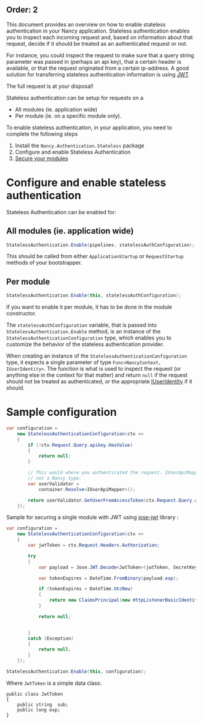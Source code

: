 Order: 2
---
This document provides an overview on how to enable stateless authentication in your Nancy application. Stateless authentication enables you to inspect each incoming request and, based on information about that request, decide if it should be treated as an authenticated request or not.

For instance, you could inspect the request to make sure that a query string parameter was passed in (perhaps an api key), that a certain header is available, or that the request originated from a certain ip-address. A good solution for transferring stateless authentication information is using [JWT](https://jwt.io/introduction/) 

The full request is at your disposal!

Stateless authentication can be setup for requests on a
- All modules (ie. application wide)
- Per module (ie. on a specific module only).

To enable stateless authentication, in your application, you need to complete the following steps

1. Install the `Nancy.Authentication.Stateless` package
1. Configure and enable Stateless Authentication
1. [Secure your modules](https://github.com/NancyFx/Nancy/wiki/Authentication-overview)

# Configure and enable stateless authentication

Stateless Authentication can be enabled for:

## All modules (ie. application wide)
```c#
StatelessAuthentication.Enable(pipelines, statelessAuthConfiguration);
```

This should be called from either `ApplicationStartup` or `RequestStartup` methods of your bootstrapper.

## Per module
```c#
StatelessAuthentication.Enable(this, statelessAuthConfiguration);
```

If you want to enable it per module, it has to be done in the module constructor.

The `statelessAuthConfiguration` variable, that is passed into `StatelessAuthentication.Enable` method, is an instance of the `StatelessAuthenticationConfiguration` type, which enables you to customize the behavior of the stateless authentication provider.

When creating an instance of the `StatelessAuthenticationConfiguration` type, it expects a single parameter of type `Func<NancyContext, IUserIdentity>`. The function is what is used to inspect the request (or anything else in the context for that matter) and return `null` if the request should not be treated as authenticated, or the appropriate [IUserIdentity](https://github.com/NancyFx/Nancy/wiki/Authentication-overview) if it should.

# Sample configuration

```c#
var configuration =
    new StatelessAuthenticationConfiguration(ctx =>
    {
        if (!ctx.Request.Query.apikey.HasValue)
        {
            return null;
        }

        // This would where you authenticated the request. IUserApiMapper is
        // not a Nancy type.
        var userValidator = 
            container.Resolve<IUserApiMapper>();

        return userValidator.GetUserFromAccessToken(ctx.Request.Query.apikey);
    });
```

Sample for securing a single module with JWT using [jose-jwt](https://github.com/dvsekhvalnov/jose-jwt) library :

```c#
var configuration =
    new StatelessAuthenticationConfiguration(ctx =>
    {
        var jwtToken = ctx.Request.Headers.Authorization;

        try
        {
            var payload = Jose.JWT.Decode<JwtToken>(jwtToken, SecretKey);

            var tokenExpires = DateTime.FromBinary(payload.exp);

            if (tokenExpires > DateTime.UtcNow)
            {
                return new ClaimsPrincipal(new HttpListenerBasicIdentity(payload.sub, null));
            }

            return null;


        }
        catch (Exception)
        {
            return null;
        }
    });

StatelessAuthentication.Enable(this, configuration);

```

Where `JwtToken` is a simple data class:

```
public class JwtToken
{
    public string  sub;
    public long exp;
}
```
